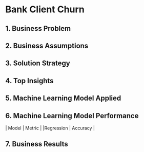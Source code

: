 # Bank Client Churn

## 1. Business Problem

## 2. Business Assumptions

## 3. Solution Strategy

## 4. Top Insights

## 5. Machine Learning Model Applied

## 6. Machine Learning Model Performance
| Model | Metric |
|Regression | Accuracy |


## 7. Business Results

